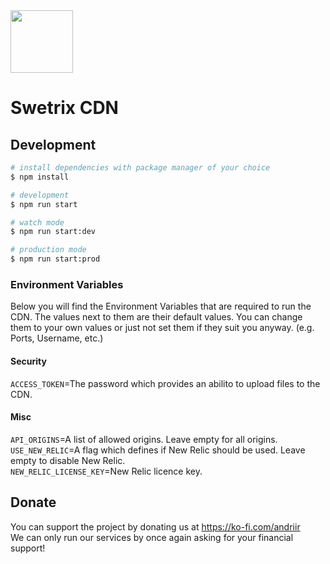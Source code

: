 <img src="https://swetrix.com/assets/logo_blue.svg" alt="" height="100" />

# Swetrix CDN

## Development

```bash
# install dependencies with package manager of your choice
$ npm install

# development
$ npm run start

# watch mode
$ npm run start:dev

# production mode
$ npm run start:prod
```

### Environment Variables

Below you will find the Environment Variables that are required to run the CDN. The values next to them are their default values. You can change them to your own values or just not set them if they suit you anyway. (e.g. Ports, Username, etc.)

#### Security

`ACCESS_TOKEN`=The password which provides an abilito to upload files to the CDN.

#### Misc
`API_ORIGINS`=A list of allowed origins. Leave empty for all origins.\
`USE_NEW_RELIC`=A flag which defines if New Relic should be used. Leave empty to disable New Relic.\
`NEW_RELIC_LICENSE_KEY`=New Relic licence key.

## Donate
You can support the project by donating us at https://ko-fi.com/andriir \
We can only run our services by once again asking for your financial support!
